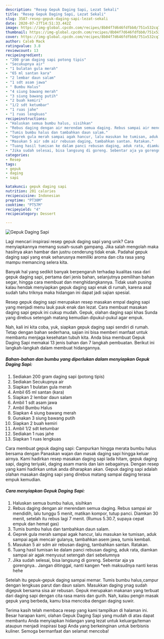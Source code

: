 ```yaml
---
description: "Resep Gepuk Daging Sapi, Lezat Sekali"
title: "Resep Gepuk Daging Sapi, Lezat Sekali"
slug: 3587-resep-gepuk-daging-sapi-lezat-sekali
date: 2020-07-27T14:51:33.442Z
image: https://img-global.cpcdn.com/recipes/8b04f7d646fdfbb0/751x532cq70/gepuk-daging-sapi-foto-resep-utama.jpg
thumbnail: https://img-global.cpcdn.com/recipes/8b04f7d646fdfbb0/751x532cq70/gepuk-daging-sapi-foto-resep-utama.jpg
cover: https://img-global.cpcdn.com/recipes/8b04f7d646fdfbb0/751x532cq70/gepuk-daging-sapi-foto-resep-utama.jpg
author: Caleb Mack
ratingvalue: 3.8
reviewcount: 13
recipeingredient:
- "200 gram daging sapi potong tipis"
- "Secukupnya air"
- "1 bulatan gula merah"
- "65 ml santan kara"
- "2 lembar daun salam"
- "1 sdt asam jawa"
- " Bumbu Halus"
- "4 siung bawang merah"
- "3 siung bawang putih"
- "2 buah kemiri"
- "1/2 sdt ketumbar"
- "1 ruas jahe"
- "1 ruas lengkuas"
recipeinstructions:
- "Haluskan semua bumbu halus, sisihkan"
- "Rebus daging dengan air merendam semua daging. Rebus sampai air mendidih, lalu tunggu 5 menit, matikan kompor, tutup panci. Diamkan 30 menit, setelah itu rebus lagi 7 menit. (Rumus 5.30.7, supaya cepat empuk dan hemat gas)"
- "Tumis bumbu halus dan tambahkan daun salam."
- "Geprek gula merah sampai agak hancur, lalu masukan ke tumisan, aduk sampai agak mencair gulanya, tambahkan asem jawa, tumis kembali."
- "Masukan 5 air sdm air rebusan daging, tambahkan santan. Ratakan."
- "Tuang hasil tumisan ke dalam panci rebusan daging, aduk rata, diamkan sampai air agak menyusut setengah dari sebelumnya"
- "Jika sudah selesai, bisa langsung di goreng. Sebentar aja ya gorengnya.. Jangan ditinggal, nanti kangen *eeh maksudnya nanti keras hehe"
categories:
- Resep
tags:
- gepuk
- daging
- sapi

katakunci: gepuk daging sapi 
nutrition: 201 calories
recipecuisine: Indonesian
preptime: "PT30M"
cooktime: "PT57M"
recipeyield: "4"
recipecategory: Dessert

---
```



![Gepuk Daging Sapi](https://img-global.cpcdn.com/recipes/8b04f7d646fdfbb0/751x532cq70/gepuk-daging-sapi-foto-resep-utama.jpg)

Lagi mencari inspirasi resep gepuk daging sapi yang unik? Cara menyiapkannya memang susah-susah gampang. Jika salah mengolah maka hasilnya akan hambar dan justru cenderung tidak enak. Padahal gepuk daging sapi yang enak seharusnya memiliki aroma dan cita rasa yang mampu memancing selera kita.

Banyak hal yang sedikit banyak berpengaruh terhadap kualitas rasa dari gepuk daging sapi, pertama dari jenis bahan, selanjutnya pemilihan bahan segar, hingga cara membuat dan menghidangkannya. Tidak usah pusing kalau hendak menyiapkan gepuk daging sapi enak di rumah, karena asal sudah tahu triknya maka hidangan ini dapat jadi sajian spesial.

Resep gepuk daging sapi merupakan resep masakan empal daging sapi yang menjadi menu lauk pauk enak dan lezat. Cara membuat masakan daging sapi gepuk ini cukup mudah. Gepuk, olahan daging sapi khas Sunda yang direbus setengah matang kemudian dipukul-pukul agar empuk.


Nah, kali ini kita coba, yuk, siapkan gepuk daging sapi sendiri di rumah. Tetap dengan bahan sederhana, sajian ini bisa memberi manfaat untuk membantu menjaga kesehatan tubuh kita. Anda bisa membuat Gepuk Daging Sapi memakai 13 jenis bahan dan 7 langkah pembuatan. Berikut ini langkah-langkah dalam membuat hidangannya.

<!--inarticleads1-->

##### Bahan-bahan dan bumbu yang diperlukan dalam menyiapkan Gepuk Daging Sapi:

1. Sediakan 200 gram daging sapi (potong tipis)
1. Sediakan Secukupnya air
1. Siapkan 1 bulatan gula merah
1. Ambil 65 ml santan (kara)
1. Siapkan 2 lembar daun salam
1. Ambil 1 sdt asam jawa
1. Ambil  Bumbu Halus
1. Siapkan 4 siung bawang merah
1. Gunakan 3 siung bawang putih
1. Siapkan 2 buah kemiri
1. Ambil 1/2 sdt ketumbar
1. Sediakan 1 ruas jahe
1. Siapkan 1 ruas lengkuas


Cara membuat gepuk daging sapi: Campurkan hingga merata bumbu halus bersama dengan Panaskan wajan dan masak daging sapi hingga keluar airnya. Kami hadirkan resep masakan daging sapi lada hitam, gepuk daging sapi, daging teriyaki, daging asam manis dan lain sebagainya. Dengan resep yang kami hadirkan untuk anda diharapkan akan. Gepuk daging sapi adalah olahan masakan daging sapi yang direbus matang sampai daging terasa empuk kemudian. 

<!--inarticleads2-->

##### Cara menyiapkan Gepuk Daging Sapi:

1. Haluskan semua bumbu halus, sisihkan
1. Rebus daging dengan air merendam semua daging. Rebus sampai air mendidih, lalu tunggu 5 menit, matikan kompor, tutup panci. Diamkan 30 menit, setelah itu rebus lagi 7 menit. (Rumus 5.30.7, supaya cepat empuk dan hemat gas)
1. Tumis bumbu halus dan tambahkan daun salam.
1. Geprek gula merah sampai agak hancur, lalu masukan ke tumisan, aduk sampai agak mencair gulanya, tambahkan asem jawa, tumis kembali.
1. Masukan 5 air sdm air rebusan daging, tambahkan santan. Ratakan.
1. Tuang hasil tumisan ke dalam panci rebusan daging, aduk rata, diamkan sampai air agak menyusut setengah dari sebelumnya
1. Jika sudah selesai, bisa langsung di goreng. Sebentar aja ya gorengnya.. Jangan ditinggal, nanti kangen *eeh maksudnya nanti keras hehe


Setelah itu gepuk-gepuk daging sampai memar. Tumis bumbu halus,campur dengan lengkuas parut dan daun salam. Masukkan daging ynag sudah digepuk bersama sisa air rebusan. Gepuk merupakan makanan yang terbuat dari daging sapi dengan cita rasa manis dan gurih. Nah, kalau pengin masak gepuk yang berbeda, kamu bisa mencoba dengan daging suwir. 

Terima kasih telah membaca resep yang kami tampilkan di halaman ini. Besar harapan kami, olahan Gepuk Daging Sapi yang mudah di atas dapat membantu Anda menyiapkan hidangan yang lezat untuk keluarga/teman ataupun menjadi inspirasi bagi Anda yang berkeinginan untuk berbisnis kuliner. Semoga bermanfaat dan selamat mencoba!
